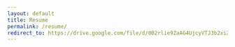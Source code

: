 ```yaml
---
layout: default
title: Resume
permalink: /resume/
redirect_to: https://drive.google.com/file/d/0B2rlie9ZaAG4UjcyVTJ3b2xiZzA/view
---
```


